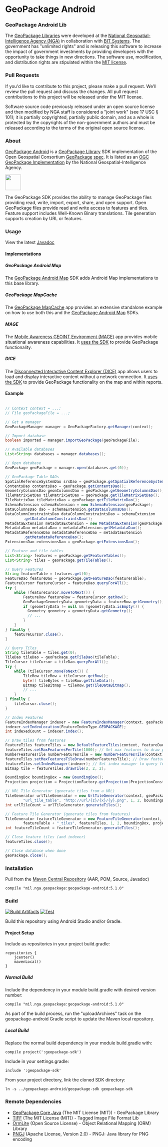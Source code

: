 # GeoPackage Android

### GeoPackage Android Lib ####

The [GeoPackage Libraries](http://ngageoint.github.io/GeoPackage/) were developed at the [National Geospatial-Intelligence Agency (NGA)](http://www.nga.mil/) in collaboration with [BIT Systems](https://www.caci.com/bit-systems/). The government has "unlimited rights" and is releasing this software to increase the impact of government investments by providing developers with the opportunity to take things in new directions. The software use, modification, and distribution rights are stipulated within the [MIT license](http://choosealicense.com/licenses/mit/).

### Pull Requests ###
If you'd like to contribute to this project, please make a pull request. We'll review the pull request and discuss the changes. All pull request contributions to this project will be released under the MIT license.

Software source code previously released under an open source license and then modified by NGA staff is considered a "joint work" (see 17 USC § 101); it is partially copyrighted, partially public domain, and as a whole is protected by the copyrights of the non-government authors and must be released according to the terms of the original open source license.

### About ###

[GeoPackage Android](http://ngageoint.github.io/geopackage-android/) is a [GeoPackage Library](http://ngageoint.github.io/GeoPackage/) SDK implementation of the Open Geospatial Consortium [GeoPackage](http://www.geopackage.org/) [spec](http://www.geopackage.org/spec/).  It is listed as an [OGC GeoPackage Implementation](http://www.geopackage.org/#implementations_nga) by the National Geospatial-Intelligence Agency.

<a href='http://www.opengeospatial.org/resource/products/details/?pid=1679'>
    <img src="https://github.com/ngageoint/GeoPackage/raw/master/docs/images/ogc.gif" height=50>
</a>

The GeoPackage SDK provides the ability to manage GeoPackage files providing read, write, import, export, share, and open support. Open GeoPackage files provide read and write access to features and tiles. Feature support includes Well-Known Binary translations. Tile generation supports creation by URL or features.

### Usage ###

View the latest [Javadoc](http://ngageoint.github.io/geopackage-android/docs/api/)

#### Implementations ####

##### GeoPackage Android Map #####

The [GeoPackage Android Map](https://github.com/ngageoint/geopackage-android-map) SDK adds Android Map implementations to this base library.

##### GeoPackage MapCache #####

The [GeoPackage MapCache](https://github.com/ngageoint/geopackage-mapcache-android) app provides an extensive standalone example on how to use both this and the [GeoPackage Android Map](https://github.com/ngageoint/geopackage-android-map) SDKs.

##### MAGE #####

The [Mobile Awareness GEOINT Environment (MAGE)](https://github.com/ngageoint/mage-android) app provides mobile situational awareness capabilities. It [uses the SDK](https://github.com/ngageoint/mage-android/search?q=GeoPackage&type=Code) to provide GeoPackage functionality.

##### DICE #####

The [Disconnected Interactive Content Explorer (DICE)](https://github.com/ngageoint/disconnected-content-explorer-android) app allows users to load and display interactive content without a network connection. It [uses the SDK](https://github.com/ngageoint/disconnected-content-explorer-android/search?q=GeoPackage&type=Code) to provide GeoPackage functionality on the map and within reports.

#### Example ####

```java

// Context context = ...;
// File geoPackageFile = ...;

// Get a manager
GeoPackageManager manager = GeoPackageFactory.getManager(context);

// Import database
boolean imported = manager.importGeoPackage(geoPackageFile);

// Available databases
List<String> databases = manager.databases();

// Open database
GeoPackage geoPackage = manager.open(databases.get(0));

// GeoPackage Table DAOs
SpatialReferenceSystemDao srsDao = geoPackage.getSpatialReferenceSystemDao();
ContentsDao contentsDao = geoPackage.getContentsDao();
GeometryColumnsDao geomColumnsDao = geoPackage.getGeometryColumnsDao();
TileMatrixSetDao tileMatrixSetDao = geoPackage.getTileMatrixSetDao();
TileMatrixDao tileMatrixDao = geoPackage.getTileMatrixDao();
SchemaExtension schemaExtension = new SchemaExtension(geoPackage);
DataColumnsDao dao = schemaExtension.getDataColumnsDao();
DataColumnConstraintsDao dataColumnConstraintsDao = schemaExtension
        .getDataColumnConstraintsDao();
MetadataExtension metadataExtension = new MetadataExtension(geoPackage);
MetadataDao metadataDao = metadataExtension.getMetadataDao();
MetadataReferenceDao metadataReferenceDao = metadataExtension
        .getMetadataReferenceDao();
ExtensionsDao extensionsDao = geoPackage.getExtensionsDao();

// Feature and tile tables
List<String> features = geoPackage.getFeatureTables();
List<String> tiles = geoPackage.getTileTables();

// Query Features
String featureTable = features.get(0);
FeatureDao featureDao = geoPackage.getFeatureDao(featureTable);
FeatureCursor featureCursor = featureDao.queryForAll();
try {
    while (featureCursor.moveToNext()) {
        FeatureRow featureRow = featureCursor.getRow();
        GeoPackageGeometryData geometryData = featureRow.getGeometry();
        if (geometryData != null && !geometryData.isEmpty()) {
          Geometry geometry = geometryData.getGeometry();
          // ...
        }
    }
} finally {
    featureCursor.close();
}

// Query Tiles
String tileTable = tiles.get(0);
TileDao tileDao = geoPackage.getTileDao(tileTable);
TileCursor tileCursor = tileDao.queryForAll();
try {
    while (tileCursor.moveToNext()) {
        TileRow tileRow = tileCursor.getRow();
        byte[] tileBytes = tileRow.getTileData();
        Bitmap tileBitmap = tileRow.getTileDataBitmap();
        // ...
    }
} finally {
    tileCursor.close();
}

// Index Features
FeatureIndexManager indexer = new FeatureIndexManager(context, geoPackage, featureDao);
indexer.setIndexLocation(FeatureIndexType.GEOPACKAGE);
int indexedCount = indexer.index();

// Draw tiles from features
FeatureTiles featureTiles = new DefaultFeatureTiles(context, featureDao, context.getResources().getDisplayMetrics().density);
featureTiles.setMaxFeaturesPerTile(1000); // Set max features to draw per tile
NumberFeaturesTile numberFeaturesTile = new NumberFeaturesTile(context); // Custom feature tile implementation
featureTiles.setMaxFeaturesTileDraw(numberFeaturesTile); // Draw feature count tiles when max features passed
featureTiles.setIndexManager(indexer); // Set index manager to query feature indices
Bitmap tile = featureTiles.drawTile(2, 2, 2);

BoundingBox boundingBox = new BoundingBox();
Projection projection = ProjectionFactory.getProjection(ProjectionConstants.EPSG_WORLD_GEODETIC_SYSTEM);

// URL Tile Generator (generate tiles from a URL)
TileGenerator urlTileGenerator = new UrlTileGenerator(context, geoPackage,
        "url_tile_table", "http://url/{z}/{x}/{y}.png", 1, 2, boundingBox, projection);
int urlTileCount = urlTileGenerator.generateTiles();

// Feature Tile Generator (generate tiles from features)
TileGenerator featureTileGenerator = new FeatureTileGenerator(context, geoPackage,
        featureTable + "_tiles", featureTiles, 1, 2, boundingBox, projection);
int featureTileCount = featureTileGenerator.generateTiles();

// Close feature tiles (and indexer)
featureTiles.close();

// Close database when done
geoPackage.close();

```

### Installation ###

Pull from the [Maven Central Repository](http://search.maven.org/#artifactdetails|mil.nga.geopackage|geopackage-android|5.1.0|aar) (AAR, POM, Source, Javadoc)

    compile "mil.nga.geopackage:geopackage-android:5.1.0"

### Build ###

[![Build Artifacts](https://github.com/ngageoint/geopackage-android/workflows/Build%20Artifacts/badge.svg)](https://github.com/ngageoint/geopackage-android/actions/workflows/build-artifacts.yml)
[![Test](https://github.com/ngageoint/geopackage-android/workflows/Test/badge.svg)](https://github.com/ngageoint/geopackage-android/actions/workflows/test.yml)

Build this repository using Android Studio and/or Gradle.

#### Project Setup ####

Include as repositories in your project build.gradle:

    repositories {
        jcenter()
        mavenLocal()
    }

##### Normal Build #####

Include the dependency in your module build.gradle with desired version number:

    compile "mil.nga.geopackage:geopackage-android:5.1.0"

As part of the build process, run the "uploadArchives" task on the geopackage-android Gradle script to update the Maven local repository.

##### Local Build #####

Replace the normal build dependency in your module build.gradle with:

    compile project(':geopackage-sdk')

Include in your settings.gradle:

    include ':geopackage-sdk'

From your project directory, link the cloned SDK directory:

    ln -s ../geopackage-android/geopackage-sdk geopackage-sdk

### Remote Dependencies ###

* [GeoPackage Core Java](https://github.com/ngageoint/geopackage-core-java) (The MIT License (MIT)) - GeoPackage Library
* [TIFF](https://github.com/ngageoint/tiff-java) (The MIT License (MIT)) - Tagged Image File Format Lib
* [OrmLite](http://ormlite.com/) (Open Source License) - Object Relational Mapping (ORM) Library
* [PNGJ](http://github.com/leonbloy/pngj) (Apache License, Version 2.0) - PNGJ: Java library for PNG encoding
